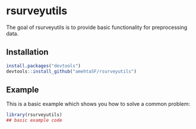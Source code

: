 
# rsurveyutils

<!-- badges: start -->
<!-- badges: end -->

The goal of rsurveyutils is to provide basic functionality for preprocessing data.

## Installation


``` r
install.packages("devtools")
devtools::install_github("amehtaSF/rsurveyutils")
```

## Example

This is a basic example which shows you how to solve a common problem:

``` r
library(rsurveyutils)
## basic example code
```

